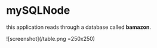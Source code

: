 # mySQLNode
this application reads through a database called **bamazon**.

![screenshot](/table.png =250x250) 
